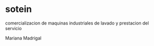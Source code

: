 sotein
======

comercializacion de maquinas industriales de lavado y
prestacion del servicio


Mariana Madrigal

